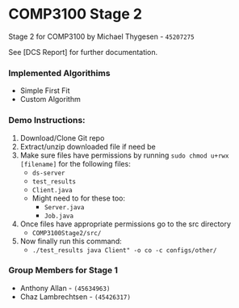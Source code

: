 # COMP3100 Stage 2
Stage 2 for COMP3100 by Michael Thygesen - `45207275`

See [DCS Report] for further documentation.

### Implemented Algorithims
- Simple First Fit
- Custom Algorithm

### Demo Instructions:

1. Download/Clone Git repo
2. Extract/unzip downloaded file if need be
3. Make sure files have permissions by running `sudo chmod u+rwx [filename]` for the following files:
    * `ds-server`
    * `test_results`
    * `Client.java`
    * Might need to for these too: 
        * `Server.java`
        * `Job.java` 
4. Once files have appropriate permissions go to the src directory
    * `COMP3100Stage2/src/`
5. Now finally run this command:
    * `./test_results java Client" -o co -c configs/other/`

 

### Group Members for Stage 1
- Anthony Allan - ` (45634963) `
- Chaz Lambrechtsen - `(45426317)`
